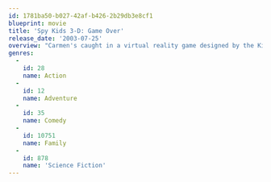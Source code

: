 ```yaml
---
id: 1781ba50-b027-42af-b426-2b29db3e8cf1
blueprint: movie
title: 'Spy Kids 3-D: Game Over'
release_date: '2003-07-25'
overview: "Carmen's caught in a virtual reality game designed by the Kids' new nemesis, the Toymaker. It's up to Juni to save his sister, and ultimately the world."
genres:
  -
    id: 28
    name: Action
  -
    id: 12
    name: Adventure
  -
    id: 35
    name: Comedy
  -
    id: 10751
    name: Family
  -
    id: 878
    name: 'Science Fiction'
---
```

